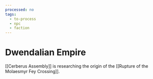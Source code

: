 ```yaml
---
processed: no
tags:
  - to-process
  - npc
  - faction
---
```

# Dwendalian Empire

[[Cerberus Assembly]] is researching the origin of the [[Rupture of the Molaesmyr Fey Crossing]].